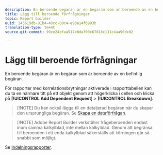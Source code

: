 ```yaml
---
description: En beroende begäran är en begäran som är beroende av en befintlig begäran.
title: Lägg till beroende förfrågningar
topic: Report builder
uuid: 243619db-81b4-40cc-88c4-e93a14f6993b
translation-type: tm+mt
source-git-commit: 99ee24efaa517e8da700c67818c111c4aa90dc02

---
```



# Lägg till beroende förfrågningar

En beroende begäran är en begäran som är beroende av en befintlig begäran.

För rapporter med korrelationsbrytningar aktiverade i rapporttabellen kan du ta en närmare titt på ett objekt genom att högerklicka i cellen och klicka på **[!UICONTROL Add Dependent Request]** > **[!UICONTROL Breakdown]**.

> [!NOTE] Du kan också lägga till en detaljerad begäran när du skapar den ursprungliga begäran. Se [Skapa en dataförfrågan](/help/analyze/report-builder/data-requests/t-create-a-data-request.md).

> [!NOTE] Adobe Report Builder verkställer frågeberoenden endast inom samma kalkylblad, inte mellan kalkylblad. Genom att begränsa till beroenden i ett enda kalkylblad säkerställs att körningen går så snabbt som möjligt.

Se [Indelningsrapporter](/help/analyze/reports-analytics/reports-customize/breakdowns.md).
